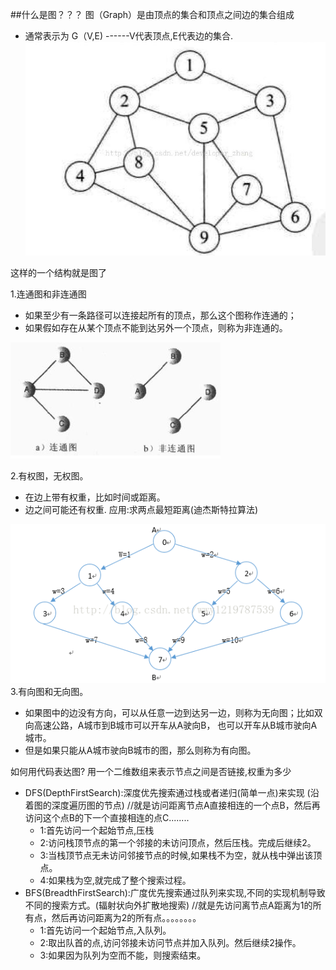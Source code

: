 ##什么是图？？？
图（Graph）是由顶点的集合和顶点之间边的集合组成
* 通常表示为
G（V,E)  ------V代表顶点,E代表边的集合.
![tu](../../resources/tu.jpg "tu")


这样的一个结构就是图了

1.连通图和非连通图
* 如果至少有一条路径可以连接起所有的顶点，那么这个图称作连通的；
* 如果假如存在从某个顶点不能到达另外一个顶点，则称为非连通的。


![tu](../../resources/连通图.png "tu")


2.有权图，无权图。
* 在边上带有权重，比如时间或距离。
* 边之间可能还有权重. 应用:求两点最短距离(迪杰斯特拉算法)

![tu](../../resources/有权图.png "tu")
3.有向图和无向图。
* 如果图中的边没有方向，可以从任意一边到达另一边，则称为无向图；比如双向高速公路，A城市到B城市可以开车从A驶向B，
也可以开车从B城市驶向A城市。
* 但是如果只能从A城市驶向B城市的图，那么则称为有向图。


如何用代码表达图?
用一个二维数组来表示节点之间是否链接,权重为多少


* DFS(DepthFirstSearch):深度优先搜索通过栈或者递归(简单一点)来实现 (沿着图的深度遍历图的节点)
//就是访问距离节点A直接相连的一个点B，然后再访问这个点B的下一个直接相连的点C........
    * 1:首先访问一个起始节点,压栈
    * 2:访问栈顶节点的第一个邻接的未访问顶点，然后压栈。完成后继续2。
    * 3:当栈顶节点无未访问邻接节点的时候,如果栈不为空，就从栈中弹出该顶点。
    * 4:如果栈为空,就完成了整个搜索过程。
* BFS(BreadthFirstSearch):广度优先搜索通过队列来实现,不同的实现机制导致不同的搜索方式。(辐射状向外扩散地搜索)
//就是先访问离节点A距离为1的所有点，然后再访问距离为2的所有点。。。。。。。。
    * 1:首先访问一个起始节点,入队列。
    * 2:取出队首的点,访问邻接未访问节点并加入队列。然后继续2操作。
    * 3:如果因为队列为空而不能，则搜索结束。